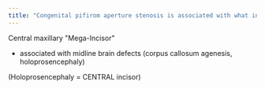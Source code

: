 ```yaml
---
title: "Congenital pifirom aperture stenosis is associated with what in the mouth?"
---
```

Central maxillary &quot;Mega-Incisor&quot;
- associated with midline brain defects (corpus callosum agenesis, holoprosencephaly)

(Holoprosencephaly = CENTRAL incisor)

